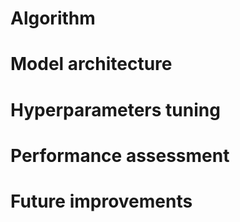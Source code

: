# Algorithm

# Model architecture

# Hyperparameters tuning

# Performance assessment

# Future improvements
